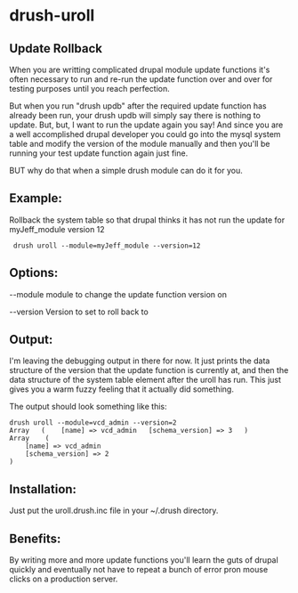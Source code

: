 drush-uroll
===========

## Update Rollback

When you are writting complicated drupal module update functions it's often necessary to run and re-run the update function over and over for testing purposes
until you reach perfection.

But when you run "drush updb" after the required update function has already been run, your drush updb will simply say there is 
nothing to update.  But, but, I want to run the update again you say!
And since you are a well accomplished drupal developer you could go into the mysql system table and modify the version of the 
module manually and then you'll be running your test update function again just fine. 

BUT why do that when a simple drush module can do it for you.

## Example:
Rollback the system table so that drupal thinks it has not run the update for myJeff_module version 12 

```
 drush uroll --module=myJeff_module --version=12       
```
## Options:
 --module                                  module to change the update function version on 

 --version                                 Version to set to roll back to


## Output:

I'm leaving the debugging output in there for now.  It just prints the data structure of the version that the update function is currently at, and then the data structure of the 
system table element after the uroll has run.  This just gives you a warm fuzzy feeling that it actually did something.

The output should look something like this:

```
drush uroll --module=vcd_admin --version=2  
Array   (    [name] => vcd_admin   [schema_version] => 3   )    
Array    (
    [name] => vcd_admin
    [schema_version] => 2
)
```

## Installation:

Just put the uroll.drush.inc file in your ~/.drush directory.


## Benefits:

By writing more and more update functions you'll learn the guts of drupal quickly and eventually not have to repeat a bunch of error pron mouse clicks on a production server. 
